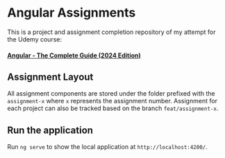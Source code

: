 # Angular Assignments

This is a project and assignment completion repository of my attempt for the Udemy course:
#### [Angular - The Complete Guide (2024 Edition)](https://www.udemy.com/course/the-complete-guide-to-angular-2/)

## Assignment Layout

All assignment components are stored under the folder prefixed with the `assignment-x` where `x` represents the assignment number.
Assignment for each project can also be tracked based on the branch `feat/assignment-x`.

## Run the application

Run `ng serve` to show the local application at `http://localhost:4200/`.

